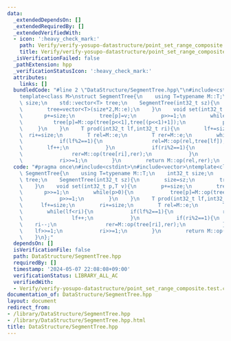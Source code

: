 ```yaml
---
data:
  _extendedDependsOn: []
  _extendedRequiredBy: []
  _extendedVerifiedWith:
  - icon: ':heavy_check_mark:'
    path: Verify/verify-yosupo-datastructure/point_set_range_composite.test.cpp
    title: Verify/verify-yosupo-datastructure/point_set_range_composite.test.cpp
  _isVerificationFailed: false
  _pathExtension: hpp
  _verificationStatusIcon: ':heavy_check_mark:'
  attributes:
    links: []
  bundledCode: "#line 2 \"DataStructure/SegmentTree.hpp\"\n#include<cstdint>\n#include<vector>\n\
    template<class M>\nstruct SegmentTree{\n    using T=typename M::T;\n    int32_t\
    \ size;\n    std::vector<T> tree;\n    SegmentTree(int32_t sz){\n        size=sz;\n\
    \        tree=vector<T>(size*2,M::e);\n    }\n    void set(int32_t p,T v){\n \
    \       p+=size;\n        tree[p]=v;\n        p>>=1;\n        while(p>0){\n  \
    \          tree[p]=M::op(tree[p<<1],tree[(p<<1)+1]);\n            p>>=1;\n   \
    \     }\n    }\n    T prod(int32_t lf,int32_t ri){\n        lf+=size;\n      \
    \  ri+=size;\n        T rel=M::e;\n        T rer=M::e;\n        while(lf<ri){\n\
    \            if(lf%2==1){\n                rel=M::op(rel,tree[lf]);\n        \
    \        lf++;\n            }\n            if(ri%2==1){\n                ri--;\n\
    \                rer=M::op(tree[ri],rer);\n            }\n            lf>>=1;\n\
    \            ri>>=1;\n        }\n        return M::op(rel,rer);\n    }\n};\n"
  code: "#pragma once\n#include<cstdint>\n#include<vector>\ntemplate<class M>\nstruct\
    \ SegmentTree{\n    using T=typename M::T;\n    int32_t size;\n    std::vector<T>\
    \ tree;\n    SegmentTree(int32_t sz){\n        size=sz;\n        tree=vector<T>(size*2,M::e);\n\
    \    }\n    void set(int32_t p,T v){\n        p+=size;\n        tree[p]=v;\n \
    \       p>>=1;\n        while(p>0){\n            tree[p]=M::op(tree[p<<1],tree[(p<<1)+1]);\n\
    \            p>>=1;\n        }\n    }\n    T prod(int32_t lf,int32_t ri){\n  \
    \      lf+=size;\n        ri+=size;\n        T rel=M::e;\n        T rer=M::e;\n\
    \        while(lf<ri){\n            if(lf%2==1){\n                rel=M::op(rel,tree[lf]);\n\
    \                lf++;\n            }\n            if(ri%2==1){\n            \
    \    ri--;\n                rer=M::op(tree[ri],rer);\n            }\n        \
    \    lf>>=1;\n            ri>>=1;\n        }\n        return M::op(rel,rer);\n\
    \    }\n};"
  dependsOn: []
  isVerificationFile: false
  path: DataStructure/SegmentTree.hpp
  requiredBy: []
  timestamp: '2024-05-07 22:08:08+09:00'
  verificationStatus: LIBRARY_ALL_AC
  verifiedWith:
  - Verify/verify-yosupo-datastructure/point_set_range_composite.test.cpp
documentation_of: DataStructure/SegmentTree.hpp
layout: document
redirect_from:
- /library/DataStructure/SegmentTree.hpp
- /library/DataStructure/SegmentTree.hpp.html
title: DataStructure/SegmentTree.hpp
---
```

